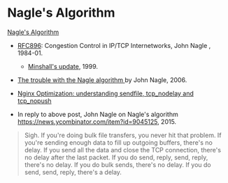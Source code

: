 # Nagle's Algorithm

[Nagle's Algorithm](https://en.wikipedia.org/wiki/Nagle%27s_algorithm)

* [RFC896](https://tools.ietf.org/html/rfc896): Congestion Control in IP/TCP Internetworks, John Nagle , 1984-01.
    *  [Minshall's update](https://datatracker.ietf.org/doc/html/draft-minshall-nagle), 1999.


* [The trouble with the Nagle algorithm ](https://developers.slashdot.org/comments.pl?sid=174457&cid=14515105) by John Nagle, 2006.

* [Nginx Optimization: understanding sendfile, tcp_nodelay and tcp_nopush](https://thoughts.t37.net/nginx-optimization-understanding-sendfile-tcp-nodelay-and-tcp-nopush-c55cdd276765)

* In reply to above post, John Nagle on Nagle's algorithm <https://news.ycombinator.com/item?id=9045125>, 2015.

> Sigh. If you're doing bulk file transfers, you never hit that problem. If you're sending enough data to fill up outgoing buffers, there's no delay. If you send all the data and close the TCP connection, there's no delay after the last packet. If you do send, reply, send, reply, there's no delay. If you do bulk sends, there's no delay. If you do send, send, reply, there's a delay.
